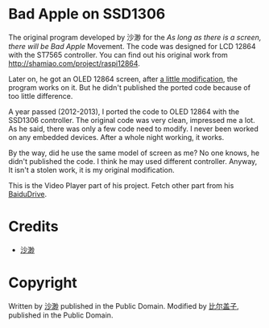 Bad Apple on SSD1306
===
The original program developed by 沙渺 for the *As long as there is a screen, there will be Bad Apple* Movement. The code was designed for LCD 12864 with the ST7565 controller. You can find out his original work from http://shamiao.com/project/raspi12864. 

Later on, he got an OLED 12864 screen, after [a little modification](http://www.shumeipai.net/thread-1300-1-1.html), the program works on it. But he didn't published the ported code because of too little difference.

A year passed (2012-2013), I ported the code to OLED 12864 with the SSD1306 controller. The original code was very clean, impressed me a lot. As he said, there was only a few code need to modify. I never been worked on any embedded devices. After a whole night working, it works. 

By the way, did he use the same model of screen as me? No one knows, he didn't published the code. I think he may used different controller. Anyway, It isn't a stolen work, it is my original modification.

This is the Video Player part of his project. Fetch other part from his [BaiduDrive](http://pan.baidu.com/share/link?shareid=82148&uk=1225526495).

Credits
====
* [沙渺](http://shamiao.com/)

Copyright
====
Written by [沙渺](http://shamiao.com/project/raspi12864) published in the Public Domain. Modified by [比尔盖子](http://biergaizi.info/), published in the Public Domain. 
